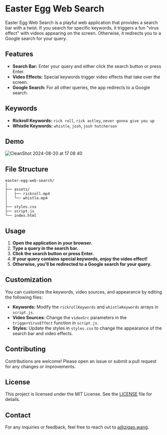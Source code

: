 # Easter Egg Web Search

Easter Egg Web Search is a playful web application that provides a search bar with a twist. If you search for specific keywords, it triggers a fun "virus effect" with videos appearing on the screen. Otherwise, it redirects you to a Google search for your query.

## Features

- **Search Bar:** Enter your query and either click the search button or press Enter.
- **Video Effects:** Special keywords trigger video effects that take over the screen.
- **Google Search:** For all other queries, the app redirects to a Google search.

## Keywords

- **Rickroll Keywords:** `rick roll`, `rick astley`, `never gonna give you up`
- **Whistle Keywords:** `whistle`, `josh`, `josh hutcherson`

## Demo

![CleanShot 2024-08-20 at 17 08 40](https://github.com/user-attachments/assets/b218fac3-39ed-4f75-8f16-85304f2ed759)


## File Structure

```
easter-egg-web-search/
│
├── assets/
│   ├── rickroll.mp4
│   └── whistle.mp4
│
├── styles.css
├── script.js
└── index.html
```

## Usage

1. **Open the application in your browser.**
2. **Type a query in the search bar.**
3. **Click the search button or press Enter.**
4. **If your query contains special keywords, enjoy the video effect!**
5. **Otherwise, you'll be redirected to a Google search for your query.**

## Customization

You can customize the keywords, video sources, and appearance by editing the following files:

- **Keywords:** Modify the `rickrollKeywords` and `whistleKeywords` arrays in `script.js`.
- **Video Sources:** Change the `videoSrc` parameters in the `triggerVirusEffect` function in `script.js`.
- **Styles:** Update the styles in `styles.css` to change the appearance of the search bar and video effects.

## Contributing

Contributions are welcome! Please open an issue or submit a pull request for any changes or improvements.

## License

This project is licensed under the MIT License. See the [LICENSE](LICENSE) file for details.

## Contact

For any inquiries or feedback, feel free to reach out to [a@zigao.wang](mailto:a@zigao.wang).
